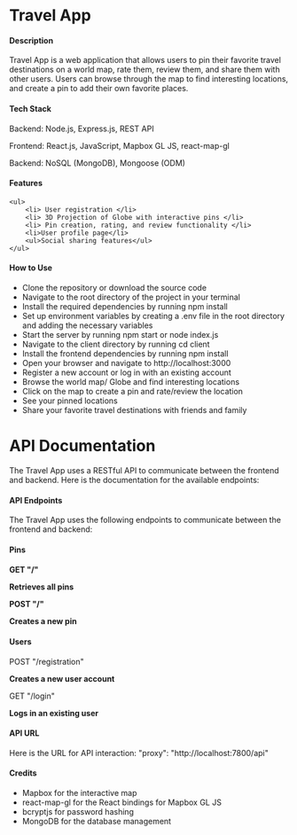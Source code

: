 <h1>Travel App</h1>
<h4>Description</h4>

<p>Travel App is a web application that allows users to pin their favorite travel destinations on a world map, rate them, review them, and share them with other users. Users can browse through the map to find interesting locations, and create a pin to add their own favorite places. </p>

<h4>Tech Stack</h4>
    <p>Backend: Node.js, Express.js, REST API</p>
    <p>Frontend: React.js, JavaScript, Mapbox GL JS, react-map-gl</p>
    <p>Backend: NoSQL (MongoDB), Mongoose (ODM)</p>

<h4>Features</h4>

    <ul>
        <li> User registration </li>
        <li> 3D Projection of Globe with interactive pins </li>
        <li> Pin creation, rating, and review functionality </li>
        <li>User profile page</li>
        <ul>Social sharing features</ul>
    </ul>

<h4>How to Use</h4>

<ul>
    <li>Clone the repository or download the source code</li>
    <li>Navigate to the root directory of the project in your terminal</li>
    <li>Install the required dependencies by running npm install</li>
    <li>Set up environment variables by creating a .env file in the root directory and adding the necessary variables</li>
    <li>Start the server by running npm start or node index.js</li>
    <li>Navigate to the client directory by running cd client </li>
    <li>Install the frontend dependencies by running npm install</li>
    <li>Open your browser and navigate to http://localhost:3000</li>
    <li>Register a new account or log in with an existing account</li>
    <li>Browse the world map/ Globe and find interesting locations</li>
    <li>Click on the map to create a pin and rate/review the location</li>
    <li>See your pinned locations</li>
    <li>Share your favorite travel destinations with friends and family</li>
</ul>
    
<h1>API Documentation</h1>

<p>The Travel App uses a RESTful API to communicate between the frontend and backend. Here is the documentation for the available endpoints:</p>


<h4>API Endpoints</h4>

<p>The Travel App uses the following endpoints to communicate between the frontend and backend:</p>

<h4>Pins<h4>
<p>GET "/"</p>
  <strong>Retrieves all pins</strong>
<p>POST "/" </p>
  <strong>Creates a new pin</strong>
<h4>Users</h4>
<p>POST "/registration"<p>
<strong>Creates a new user account</strong>
<p>GET "/login" </p>
<strong>Logs in an existing user</strong>
<h4>API URL</h4>
<p>Here is the URL for API interaction: "proxy": "http://localhost:7800/api"</p>
<h4>Credits</h4>
<ul>
  <li>Mapbox for the interactive map</li>
  <li>react-map-gl for the React bindings for Mapbox GL JS</li>
  <li>bcryptjs for password hashing</li>
  <li> MongoDB for the database management</li>
</ul>
    
   
   
  


